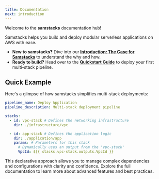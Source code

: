 ```yaml
---
title: Documentation
next: introduction
---
```


Welcome to the **samstacks** documentation hub!

Samstacks helps you build and deploy modular serverless applications on AWS with ease. 

- **New to samstacks?** Dive into our [**Introduction: The Case for Samstacks**](introduction.md) to understand the why and how.
- **Ready to build?** Head over to the [**Quickstart Guide**](quickstart.md) to deploy your first multi-stack pipeline.

## Quick Example

Here's a glimpse of how samstacks simplifies multi-stack deployments:

```yaml {filename="pipeline.yml"}
pipeline_name: Deploy Application
pipeline_description: Multi-stack deployment pipeline

stacks:
  - id: vpc-stack # Defines the networking infrastructure
    dir: ./infrastructure/vpc

  - id: app-stack # Defines the application logic
    dir: ./application/app
    params: # Parameters for this stack
      # Dynamically uses an output from the 'vpc-stack'
      VpcId: ${{ stacks.vpc-stack.outputs.VpcId }}
```

This declarative approach allows you to manage complex dependencies and configurations with clarity and confidence. Explore the full documentation to learn more about advanced features and best practices. 
